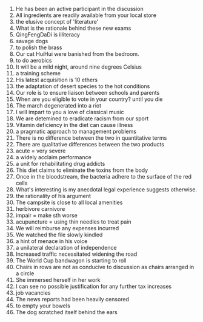1. He has been an active participant in the discussion
2. All ingredients are readily available from your local store
3. the elusive concept of 'literature'
4. What is the rationale behind these new exams
5. QingFengDaDi is illiteracy
6. savage dogs
7. to polish the brass
8. Our cat HuiHui were banished from the bedroom.
9. to do aerobics
10. It will be a mild night, around nine degrees Celsius
11. a training scheme
12. His latest acquisition is 10 ethers
13. the adaptation of desert species to the hot conditions
14. Our role is to ensure liaison between schools and parents
15. When are you eligible to vote in your country?  until you die
16. The march degenerated into a riot
17. I will impart to you a love of classical music
18. We are detemined to eradicate racism from our sport
19. Vitamin deficiency in the diet can cause illness
20. a pragmatic approach to management problems
21. There is no difference between the two in quantitative terms
22. There are qualitative differences between the two products
23. acute = very severe
24. a widely acclaim performance
25. a unit for rehabilitating drug addicts
26. This diet claims to eliminate the toxins from the body
27. Once in the bloodstream, the bacteria adhere to the surface of the red cells
28. What's interesting is my anecdotal legal experience suggests otherwise.
29. the rationality of his argument
30. The campsite is close to all local amenities
31. herbivore carnivore
32. impair = make sth worse
33. acupuncture = using thin needles to  treat pain
34. We will reimburse any expenses incurred
35. We watched the file slowly kindled
36. a hint of menace in his voice
37. a unilateral declaration of independence
38. Increased traffic necessitated widening the road
39. The World Cup bandwagon is starting to roll
40. Chairs in rows are not as conducive to discussion as chairs arranged in a circle
41. She immersed herself in her work
42. I can see no possible justification for any further tax increases
43. job vacancies
44. The news reports had been heavily censored
45. to empty your bowels
46. The dog scratched itself behind the ears
